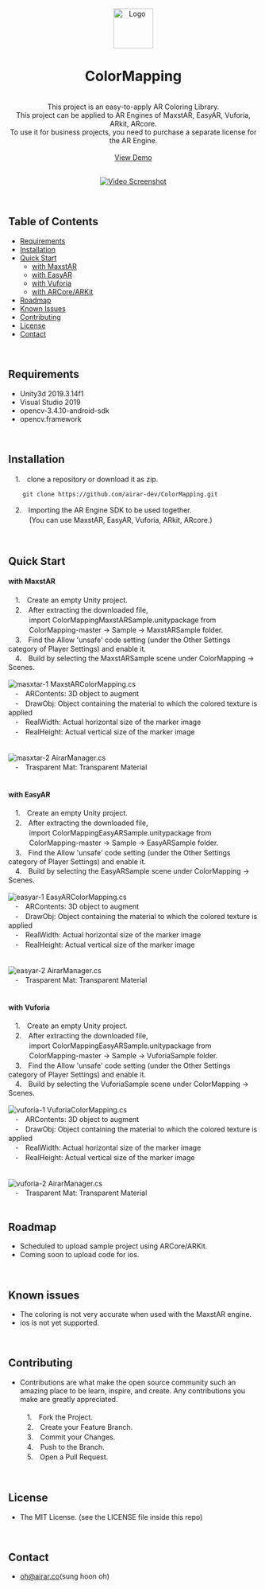 <br />

<p align="center">
  <a href="https://github.com/airar-dev/ColorMapping">
    <img src="http://dev.airar.co/ColorMapping/logo_png.png" alt="Logo" width="80" height="80">
  </a>

  <h1 align="center"> ColorMapping </h1>

  <p align="center"> <br />
    This project is an easy-to-apply AR Coloring Library. <br />
    This project can be applied to AR Engines of MaxstAR, EasyAR, Vuforia, ARkit, ARcore. <br />
    To use it for business projects, you need to purchase a separate license for the AR Engine. <br /><br />
    <a href="https://www.youtube.com/watch?v=I-WvBQRE2dw&feature=youtu.be" target="_blank">View Demo</a> <br /><br />
    
 <p align="center">
  <a href="https://www.youtube.com/watch?v=I-WvBQRE2dw&amp;feature=youtu.be" rel="nofollow">
  <img  src="http://dev.airar.co/ColorMapping/video_sample.gif" alt="Video Screenshot" style="max-width:100%;">
  </a>
 </p>
    
  </p>
</p>

<br />


## Table of Contents

* [Requirements](#requirements)
* [Installation](#installation)
* [Quick Start](#quick-start)
  * [with MaxstAR](#with-maxstar)
  * [with EasyAR](#with-easyar)
  * [with Vuforia](#with-vuforia)
  * [with ARCore/ARKit](#with-arcore/arkit)
* [Roadmap](#roadmap)
* [Known Issues](#known-issues)
* [Contributing](#contributing)
* [License](#license)
* [Contact](#contact)

<br />


## Requirements

* Unity3d 2019.3.14f1
* Visual Studio 2019
* opencv-3.4.10-android-sdk
* opencv.framework

<br />


## Installation
　1.　clone a repository or download it as zip.
```
    git clone https://github.com/airar-dev/ColorMapping.git
```
　2.　Importing the AR Engine SDK to be used together.<br />
　　　(You can use MaxstAR, EasyAR, Vuforia, ARkit, ARcore.)

<br />


## Quick Start

#### with MaxstAR

　1.　Create an empty Unity project.<br />
　2.　After extracting the downloaded file, <br />
　　　import ColorMappingMaxstARSample.unitypackage from <br />
　　　ColorMapping-master -> Sample -> MaxstARSample folder.<br />
　3.　Find the Allow 'unsafe' code setting (under the Other Settings category of Player Settings) and enable it.<br />
　4.　Build by selecting the MaxstARSample scene under ColorMapping -> Scenes. <br /><br />
  ![masxtar-1]
  MaxstARColorMapping.cs <br />
　-　ARContents:  3D object to augment <br />
　-　DrawObj: Object containing the material to which the colored texture is applied <br />
　-　RealWidth: Actual horizontal size of the marker image <br />
　-　RealHeight: Actual vertical size of the marker image <br />
<br /><br />
  ![masxtar-2]
  AirarManager.cs <br />
　-　Trasparent Mat: Transparent Material <br /><br />


#### with EasyAR

　1.　Create an empty Unity project.<br />
　2.　After extracting the downloaded file, <br />
　　　import ColorMappingEasyARSample.unitypackage from <br />
　　　ColorMapping-master -> Sample -> EasyARSample folder.<br />
　3.　Find the Allow 'unsafe' code setting (under the Other Settings category of Player Settings) and enable it.<br />
　4.　Build by selecting the EasyARSample scene under ColorMapping -> Scenes. <br /><br />
  ![easyar-1]
  EasyARColorMapping.cs <br />
　-　ARContents:  3D object to augment <br />
　-　DrawObj: Object containing the material to which the colored texture is applied <br />
　-　RealWidth: Actual horizontal size of the marker image <br />
　-　RealHeight: Actual vertical size of the marker image <br />
<br /><br />
  ![easyar-2]
  AirarManager.cs <br />
　-　Trasparent Mat: Transparent Material <br /><br />


#### with Vuforia

　1.　Create an empty Unity project.<br />
　2.　After extracting the downloaded file, <br />
　　　import ColorMappingEasyARSample.unitypackage from <br />
　　　ColorMapping-master -> Sample -> VuforiaSample folder.<br />
　3.　Find the Allow 'unsafe' code setting (under the Other Settings category of Player Settings) and enable it.<br />
　4.　Build by selecting the VuforiaSample scene under ColorMapping -> Scenes. <br /><br />
  ![vuforia-1]
  VuforiaColorMapping.cs <br />
　-　ARContents:  3D object to augment <br />
　-　DrawObj: Object containing the material to which the colored texture is applied <br />
　-　RealWidth: Actual horizontal size of the marker image <br />
　-　RealHeight: Actual vertical size of the marker image <br />
<br /><br />
  ![vuforia-2]
  AirarManager.cs <br />
　-　Trasparent Mat: Transparent Material <br /><br />


## Roadmap
* Scheduled to upload sample project using ARCore/ARKit.
* Coming soon to upload code for ios.

<br />


## Known issues

* The coloring is not very accurate when used with the MaxstAR engine.
* ios is not yet supported.

<br />


## Contributing

* Contributions are what make the open source community such an amazing place to be learn, inspire, and create. Any contributions you make are greatly appreciated. <br /><br />
　1.　Fork the Project. <br />
　2.　Create your Feature Branch. <br />
　3.　Commit your Changes. <br />
　4.　Push to the Branch. <br />
　5.　Open a Pull Request. <br />

<br />


## License
* The MIT License. (see the LICENSE file inside this repo)

<br />

## Contact
* oh@airar.co(sung hoon oh)

<br /><br />


<!-- MARKDOWN LINKS & IMAGES -->

[video-screenshot]: http://dev.airar.co/ColorMapping/video_sample.gif
[masxtar-1]: http://dev.airar.co/ColorMapping/MaxstARSampleImg_01.jpg
[masxtar-2]: http://dev.airar.co/ColorMapping/MaxstARSampleImg_02.jpg
[easyar-1]: http://dev.airar.co/ColorMapping/EasyARSampleImg_01.jpg
[easyar-2]: http://dev.airar.co/ColorMapping/EasyARSampleImg_02.jpg
[vuforia-1]: http://dev.airar.co/ColorMapping/VuforiaSampleImg_01.jpg
[vuforia-2]: http://dev.airar.co/ColorMapping/VuforiaSampleImg_02.jpg
